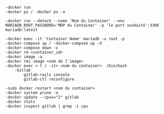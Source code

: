 	-docker run
	-docker ps / -docker ps -a
	
	-docker run --detach --name 'Nom du Container' --env      MARIADB_ROOT_PASSWORD='MDP du Container' -p 'le port souhaité':3306 mariadb:latest 
	
	-docker exec -it 'Container Name' mariadb -u root -p
	-docker-compose up / -docker-compose up -d
	-docker-compose down -v
	-docker rm <container_id>
	-docker image -a
	-docker rmi image <nom de l'image>
	-docker exec <-t / -it> <nom du container>  /bin/bash
		-Gitlab 
			gitlab-rails console
			gitlab-ctl reconfigure

	-sudo docker restart <nom du container>
	-docker system prune -a
	-docker update --cpus="2" gitlab
	-docker stats
	-docker inspect gitlab | grep -i cpu
